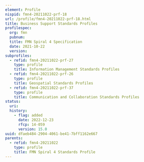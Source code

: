 ```yaml
---
element: Profile
nispid: fmn4-20211022-prf-18
url: /profile/fmn4-20211022-prf-18.html
title: Business Support Standards Profiles
profilespec:
  org: fmn
  pubnum: 
  title: FMN Spiral 4 Specification
  date: 2021-10-22
  version: 
subprofiles:
  - refid: fmn4-20211022-prf-27
    type: profile
    title: Information Management Standards Profiles
  - refid: fmn4-20211022-prf-26
    type: profile
    title: Geospatial Standards Profiles
  - refid: fmn4-20211022-prf-37
    type: profile
    title: Communication and Collaboration Standards Profiles
status:
  uri: 
  history: 
    - flag: added
      date: 2022-12-23
      rfcp: 14-059
      version: 15.0
uuid: dfaeb484-2904-4061-be41-7bff1162e667
parents:
  - refid: fmn4-20211022
    type: profile
    title: FMN Spiral 4 Standards Profile
---
```

